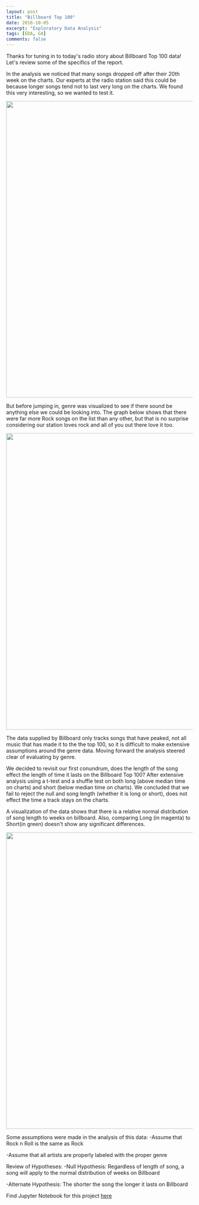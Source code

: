 ```yaml
---
layout: post
title: "Billboard Top 100"
date: 2016-10-05
excerpt: "Exploratory Data Analysis"
tags: [EDA, GA]
comments: false
---
```


Thanks for tuning in to today's radio story about Billboard Top 100 data! Let's review some of the specifics of the report. 

In the analysis we noticed that many songs dropped off after their 20th week on the charts. Our experts at the radio station said this could be because longer songs tend not to last very long on the charts. We found this very interesting, so we wanted to test it. 

<img src="http://i63.tinypic.com/xkx0cz.png" width="800">

But before jumping in, genre was visualized to see if there sound be anything else we could be looking into. The graph below shows that there were far more Rock songs on the list than any other, but that is no surprise considering our station loves rock and all of you out there love it too.

<img src="http://i66.tinypic.com/rumiat.png" width="800">

The data supplied by Billboard only tracks songs that have peaked, not all music that has made it to the the top 100, so it is difficult to make extensive assumptions around the genre data. Moving forward the analysis steered clear of evaluating by genre. 

We decided to revisit our first conundrum, does the length of the song effect the length of time it lasts on the Billboard Top 100? After extensive analysis using a t-test and a shuffle test on both long (above median time on charts) and short (below median time on charts). We concluded that we fail to reject the null and song length (whether it is long or short), does not effect the time a track stays on the charts. 

A visualization of the data shows that there is a relative normal distribution of song length to weeks on billboard. Also, comparing Long (in magenta) to Short(in green) doesn't show any significant differences. 

<img src="http://i65.tinypic.com/23ksrba.png" width="800">

Some assumptions were made in the analysis of this data:
-Assume that Rock n Roll is the same as Rock 

-Assume that all artists are properly labeled with the proper genre


Review of Hypotheses:
-Null Hypothesis: Regardless of length of song, a song will apply to the normal distribution of weeks on Billboard

-Alternate Hypothesis: The shorter the song the longer it lasts on Billboard

Find Jupyter Notebook for this project <a href="https://github.com/samjfalk/GA-DSI/blob/master/Projects/Project_2_sam_falk.ipynb">here</a>